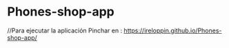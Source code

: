 # Phones-shop-app

//Para ejecutar la aplicación
Pinchar en : https://ireloppin.github.io/Phones-shop-app/
